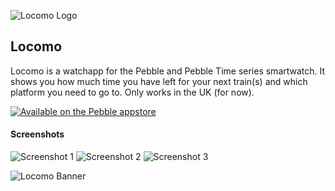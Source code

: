 ![Locomo Logo][logo]

## Locomo

Locomo is a watchapp for the Pebble and Pebble Time series smartwatch. It shows you how much time you have left for your next train(s) and which platform you need to go to.
Only works in the UK (for now).

[![Available on the Pebble appstore][badge]][appstore]

#### Screenshots
![Screenshot 1][screen1]
![Screenshot 2][screen2]
![Screenshot 3][screen3]

![Locomo Banner][banner]

[banner]: https://raw.githubusercontent.com/yoziru-desu/locomo-pebble/locomo-c-v2/marketing/banner/banner-time-steel.png
[badge]: http://pblweb.com/badge/5738e66eeae0b2ef05000024/orange/medium
[appstore]: https://apps.getpebble.com/en_US/application/5738e66eeae0b2ef05000024
[logo]: https://raw.githubusercontent.com/yoziru-desu/locomo-pebble/master/marketing/logo/logo-large.png

[screen1]: https://raw.githubusercontent.com/yoziru-desu/locomo-pebble/master/marketing/screenshots/aplite_1.png

[screen2]: https://raw.githubusercontent.com/yoziru-desu/locomo-pebble/master/marketing/screenshots/basalt_3.png

[screen3]: https://raw.githubusercontent.com/yoziru-desu/locomo-pebble/master/marketing/screenshots/chalk_1.png
